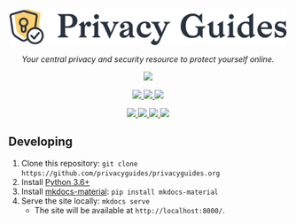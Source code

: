 <div align="center">
  <a href="https://privacyguides.org">
    <img src="/docs/assets/img/layout/privacy-guides-logo.svg" width="500px" alt="Privacy Guides" />
  </a>

  <p><em>Your central privacy and security resource to protect yourself online.</em></p>

  <a href="https://opencollective.com/privacyguides">
    <img src="https://img.shields.io/opencollective/all/privacyguides">
  </a></p>

  <p><a href="https://www.reddit.com/r/PrivacyGuides/">
    <img src="https://img.shields.io/reddit/subreddit-subscribers/PrivacyGuides?label=Subscribe%20to%20r%2FPrivacyGuides&style=social">
  </a>
  <a href="https://twitter.com/privacy_guides">
    <img src="https://img.shields.io/twitter/follow/privacy_guides?style=social">
  </a>
  <a href="https://github.com/privacyguides/privacyguides.org/stargazers">
    <img src="https://img.shields.io/github/stars/privacyguides?style=social">
  </a></p>

  <a href="https://github.com/privacyguides/privacyguides.org/issues">
    <img src="https://img.shields.io/github/issues-raw/privacyguides/privacyguides.org">
  </a>
  <a href="https://github.com/privacyguides/privacyguides.org/issues?q=is%3Aissue+is%3Aclosed">
    <img src="https://img.shields.io/github/issues-closed-raw/privacyguides/privacyguides.org">
  </a>
  <a href="https://github.com/privacyguides/privacyguides.org/pulls">
    <img src="https://img.shields.io/github/issues-pr-raw/privacyguides/privacyguides.org">
  </a>
  <a href="https://github.com/privacyguides/privacyguides.org/pulls?q=is%3Apr+is%3Aclosed">
    <img src="https://img.shields.io/github/issues-pr-closed-raw/privacyguides/privacyguides.org">
  </a></p>
</div>

## Developing

1. Clone this repository: `git clone https://github.com/privacyguides/privacyguides.org`
2. Install [Python 3.6+](https://www.python.org/downloads/)
3. Install [mkdocs-material](https://squidfunk.github.io/mkdocs-material/getting-started/): `pip install mkdocs-material`
4. Serve the site locally: `mkdocs serve`
    - The site will be available at `http://localhost:8000/`.
